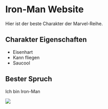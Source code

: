 # Iron-Man Website

Hier ist der beste Charakter der Marvel-Reihe.

## Charakter Eigenschaften

* Eisenhart
* Kann fliegen
* Saucool

## Bester Spruch

Ich bin Iron-Man

<img src="https://ps-now.de/upload/images/2019/03/25/19686694565c9951dde778b8-44595580.jpg"/>


